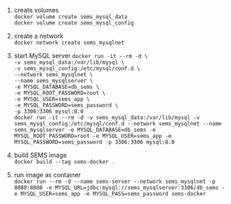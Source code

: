 1. create volumes  
`docker volume create sems_mysql_data`  
`docker volume create sems_mysql_config`

1. create a network  
`docker network create sems_mysqlnet`

1. start MySQL server
`docker run -it --rm -d \`  
`-v sems_mysql_data:/var/lib/mysql \`  
`-v sems_mysql_config:/etc/mysql/conf.d \`  
`--network sems_mysqlnet \`  
`--name sems_mysqlserver \`  
`-e MYSQL_DATABASE=db_sems \`  
`-e MYSQL_ROOT_PASSWORD=root \`  
`-e MYSQL_USER=sems_app \`  
`-e MYSQL_PASSWORD=sems_password \`  
`-p 3306:3306 mysql:8.0`  
`docker run -it --rm -d -v sems_mysql_data:/var/lib/mysql
-v sems_mysql_config:/etc/mysql/conf.d
--network sems_mysqlnet
--name sems_mysqlserver
-e MYSQL_DATABASE=db_sems
-e MYSQL_ROOT_PASSWORD=root
-e MYSQL_USER=sems_app
-e MYSQL_PASSWORD=sems_password
-p 3306:3306 mysql:8.0`  

1. build SEMS image  
`docker build --tag sems-docker .`

1. run image as container  
`docker run --rm -d
--name sems-server
--network sems_mysqlnet
-p 8080:8080
-e MYSQL_URL=jdbc:mysql://sems_mysqlserver:3306/db_sems
-e MYSQL_USER=sems_app
-e MYSQL_PASS=sems_password
sems-docker`

